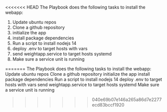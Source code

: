 <!-- BEGIN_TF_DOCS -->
<<<<<<< HEAD
The Playbook does the following tasks to install the webapp: 
1. Update ubuntu repos 
2. Clone a github repository 
3. initialize the app 
4. install package dependencies 
5. Run a script to install nodejs 14 
6. deploy .env to target hosts with vars 
7. send weightapp.service to target hosts systemd 
8. Make sure a service unit is running


<!-- END_TF_DOCS -->
=======
The Playbook does the following tasks to install the webapp:
Update ubuntu repos
Clone a github repository
initialize the app
install package dependencies
Run a script to install nodejs 14
deploy .env to target hosts with vars
send weightapp.service to target hosts systemd
Make sure a service unit is running
<!-- END_TF_DOCS -->
>>>>>>> 040e69b07e146a265a86d7e2277ecd83bccf1920
